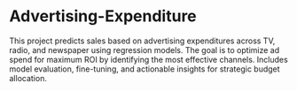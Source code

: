 # Advertising-Expenditure
This project predicts sales based on advertising expenditures across TV, radio, and newspaper using regression models. The goal is to optimize ad spend for maximum ROI by identifying the most effective channels. Includes model evaluation, fine-tuning, and actionable insights for strategic budget allocation.
